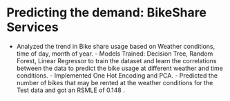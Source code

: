 # Predicting the demand: BikeShare Services
- Analyzed the trend in Bike share usage based on Weather conditions, time of day, month of year. - Models Trained: Decision Tree, Random Forest, Linear Regressor to train the dataset and learn the correlations between the data to predict the bike usage at different weather and time conditions. - Implemented One Hot Encoding and PCA. - Predicted the number of bikes that may be rented at the weather conditions for the Test data and got an RSMLE of 0.148 .

